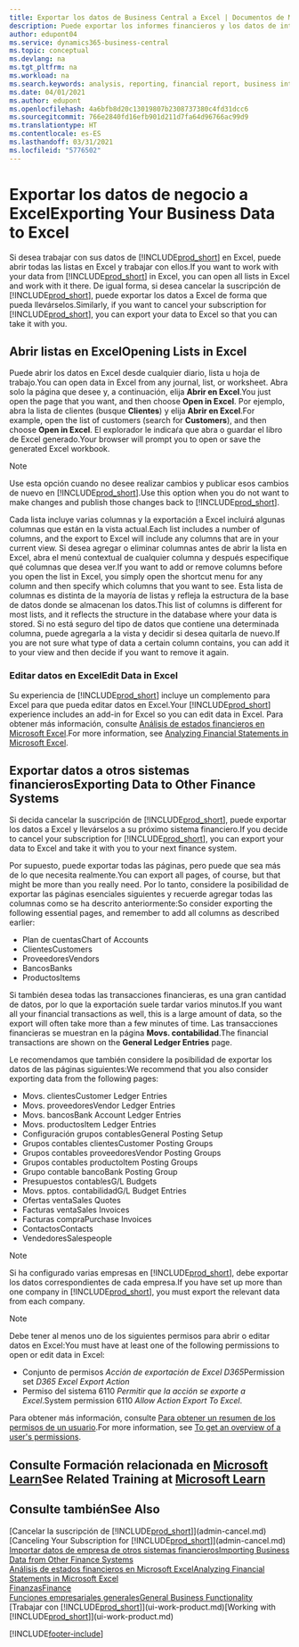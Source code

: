 ```yaml
---
title: Exportar los datos de Business Central a Excel | Documentos de Microsoft
description: Puede exportar los informes financieros y los datos de inteligencia empresarial desde Business Central a Excel, o abrir los datos en Excel.
author: edupont04
ms.service: dynamics365-business-central
ms.topic: conceptual
ms.devlang: na
ms.tgt_pltfrm: na
ms.workload: na
ms.search.keywords: analysis, reporting, financial report, business intelligence, BI, Excel
ms.date: 04/01/2021
ms.author: edupont
ms.openlocfilehash: 4a6bfb8d20c13019807b2308737380c4fd31dcc6
ms.sourcegitcommit: 766e2840fd16efb901d211d7fa64d96766ac99d9
ms.translationtype: HT
ms.contentlocale: es-ES
ms.lasthandoff: 03/31/2021
ms.locfileid: "5776502"
---
```

# <a name="exporting-your-business-data-to-excel"></a><span data-ttu-id="fd489-103">Exportar los datos de negocio a Excel</span><span class="sxs-lookup"><span data-stu-id="fd489-103">Exporting Your Business Data to Excel</span></span>
<span data-ttu-id="fd489-104">Si desea trabajar con sus datos de [!INCLUDE[prod_short](includes/prod_short.md)] en Excel, puede abrir todas las listas en Excel y trabajar con ellos.</span><span class="sxs-lookup"><span data-stu-id="fd489-104">If you want to work with your data from [!INCLUDE[prod_short](includes/prod_short.md)] in Excel, you can open all lists in Excel and work with it there.</span></span> <span data-ttu-id="fd489-105">De igual forma, si desea cancelar la suscripción de [!INCLUDE[prod_short](includes/prod_short.md)], puede exportar los datos a Excel de forma que pueda llevárselos.</span><span class="sxs-lookup"><span data-stu-id="fd489-105">Similarly, if you want to cancel your subscription for [!INCLUDE[prod_short](includes/prod_short.md)], you can export your data to Excel so that you can take it with you.</span></span>

## <a name="opening-lists-in-excel"></a><span data-ttu-id="fd489-106">Abrir listas en Excel</span><span class="sxs-lookup"><span data-stu-id="fd489-106">Opening Lists in Excel</span></span>
<span data-ttu-id="fd489-107">Puede abrir los datos en Excel desde cualquier diario, lista u hoja de trabajo.</span><span class="sxs-lookup"><span data-stu-id="fd489-107">You can open data in Excel from any journal, list, or worksheet.</span></span> <span data-ttu-id="fd489-108">Abra solo la página que desee y, a continuación, elija **Abrir en Excel**.</span><span class="sxs-lookup"><span data-stu-id="fd489-108">You just open the page that you want, and then choose **Open in Excel**.</span></span> <span data-ttu-id="fd489-109">Por ejemplo, abra la lista de clientes (busque **Clientes**) y elija **Abrir en Excel**.</span><span class="sxs-lookup"><span data-stu-id="fd489-109">For example, open the list of customers (search for **Customers**), and then choose **Open in Excel**.</span></span> <span data-ttu-id="fd489-110">El explorador le indicaŕa que abra o guardar el libro de Excel generado.</span><span class="sxs-lookup"><span data-stu-id="fd489-110">Your browser will prompt you to open or save the generated Excel workbook.</span></span>  

> [!NOTE]
> <span data-ttu-id="fd489-111">Use esta opción cuando no desee realizar cambios y publicar esos cambios de nuevo en [!INCLUDE[prod_short](includes/prod_short.md)].</span><span class="sxs-lookup"><span data-stu-id="fd489-111">Use this option when you do not want to make changes and publish those changes back to [!INCLUDE[prod_short](includes/prod_short.md)].</span></span>  

<span data-ttu-id="fd489-112">Cada lista incluye varias columnas y la exportación a Excel incluirá algunas columnas que están en la vista actual.</span><span class="sxs-lookup"><span data-stu-id="fd489-112">Each list includes a number of columns, and the export to Excel will include any columns that are in your current view.</span></span> <span data-ttu-id="fd489-113">Si desea agregar o eliminar columnas antes de abrir la lista en Excel, abra el menú contextual de cualquier columna y después especifique qué columnas que desea ver.</span><span class="sxs-lookup"><span data-stu-id="fd489-113">If you want to add or remove columns before you open the list in Excel, you simply open the shortcut menu for any column and then specify which columns that you want to see.</span></span> <span data-ttu-id="fd489-114">Esta lista de columnas es distinta de la mayoría de listas y refleja la estructura de la base de datos donde se almacenan los datos.</span><span class="sxs-lookup"><span data-stu-id="fd489-114">This list of columns is different for most lists, and it reflects the structure in the database where your data is stored.</span></span> <span data-ttu-id="fd489-115">Si no está seguro del tipo de datos que contiene una determinada columna, puede agregarla a la vista y decidir si desea quitarla de nuevo.</span><span class="sxs-lookup"><span data-stu-id="fd489-115">If you are not sure what type of data a certain column contains, you can add it to your view and then decide if you want to remove it again.</span></span>  

### <a name="edit-data-in-excel"></a><span data-ttu-id="fd489-116">Editar datos en Excel</span><span class="sxs-lookup"><span data-stu-id="fd489-116">Edit Data in Excel</span></span>
<span data-ttu-id="fd489-117">Su experiencia de [!INCLUDE[prod_short](includes/prod_short.md)] incluye un complemento para Excel para que pueda editar datos en Excel.</span><span class="sxs-lookup"><span data-stu-id="fd489-117">Your [!INCLUDE[prod_short](includes/prod_short.md)] experience includes an add-in for Excel so you can edit data in Excel.</span></span> <span data-ttu-id="fd489-118">Para obtener más información, consulte [Análisis de estados financieros en Microsoft Excel](finance-analyze-excel.md).</span><span class="sxs-lookup"><span data-stu-id="fd489-118">For more information, see [Analyzing Financial Statements in Microsoft Excel](finance-analyze-excel.md).</span></span>  

## <a name="exporting-data-to-other-finance-systems"></a><span data-ttu-id="fd489-119">Exportar datos a otros sistemas financieros</span><span class="sxs-lookup"><span data-stu-id="fd489-119">Exporting Data to Other Finance Systems</span></span>
<span data-ttu-id="fd489-120">Si decida cancelar la suscripción de [!INCLUDE[prod_short](includes/prod_short.md)], puede exportar los datos a Excel y llevárselos a su próximo sistema financiero.</span><span class="sxs-lookup"><span data-stu-id="fd489-120">If you decide to cancel your subscription for [!INCLUDE[prod_short](includes/prod_short.md)], you can export your data to Excel and take it with you to your next finance system.</span></span>  

<span data-ttu-id="fd489-121">Por supuesto, puede exportar todas las páginas, pero puede que sea más de lo que necesita realmente.</span><span class="sxs-lookup"><span data-stu-id="fd489-121">You can export all pages, of course, but that might be more than you really need.</span></span> <span data-ttu-id="fd489-122">Por lo tanto, considere la posibilidad de exportar las páginas esenciales siguientes y recuerde agregar todas las columnas como se ha descrito anteriormente:</span><span class="sxs-lookup"><span data-stu-id="fd489-122">So consider exporting the following essential pages, and remember to add all columns as described earlier:</span></span>  

* <span data-ttu-id="fd489-123">Plan de cuentas</span><span class="sxs-lookup"><span data-stu-id="fd489-123">Chart of Accounts</span></span>  
* <span data-ttu-id="fd489-124">Clientes</span><span class="sxs-lookup"><span data-stu-id="fd489-124">Customers</span></span>  
* <span data-ttu-id="fd489-125">Proveedores</span><span class="sxs-lookup"><span data-stu-id="fd489-125">Vendors</span></span>  
* <span data-ttu-id="fd489-126">Bancos</span><span class="sxs-lookup"><span data-stu-id="fd489-126">Banks</span></span>  
* <span data-ttu-id="fd489-127">Productos</span><span class="sxs-lookup"><span data-stu-id="fd489-127">Items</span></span>  

<span data-ttu-id="fd489-128">Si también desea todas las transacciones financieras, es una gran cantidad de datos, por lo que la exportación suele tardar varios minutos.</span><span class="sxs-lookup"><span data-stu-id="fd489-128">If you want all your financial transactions as well, this is a large amount of data, so the export will often take more than a few minutes of time.</span></span> <span data-ttu-id="fd489-129">Las transacciones financieras se muestran en la página **Movs. contabilidad**.</span><span class="sxs-lookup"><span data-stu-id="fd489-129">The financial transactions are shown on the **General Ledger Entries** page.</span></span>  

<span data-ttu-id="fd489-130">Le recomendamos que también considere la posibilidad de exportar los datos de las páginas siguientes:</span><span class="sxs-lookup"><span data-stu-id="fd489-130">We recommend that you also consider exporting data from the following pages:</span></span>  

* <span data-ttu-id="fd489-131">Movs. clientes</span><span class="sxs-lookup"><span data-stu-id="fd489-131">Customer Ledger Entries</span></span>  
* <span data-ttu-id="fd489-132">Movs. proveedores</span><span class="sxs-lookup"><span data-stu-id="fd489-132">Vendor Ledger Entries</span></span>  
* <span data-ttu-id="fd489-133">Movs. bancos</span><span class="sxs-lookup"><span data-stu-id="fd489-133">Bank Account Ledger Entries</span></span>  
* <span data-ttu-id="fd489-134">Movs. productos</span><span class="sxs-lookup"><span data-stu-id="fd489-134">Item Ledger Entries</span></span>  
* <span data-ttu-id="fd489-135">Configuración grupos contables</span><span class="sxs-lookup"><span data-stu-id="fd489-135">General Posting Setup</span></span>  
* <span data-ttu-id="fd489-136">Grupos contables clientes</span><span class="sxs-lookup"><span data-stu-id="fd489-136">Customer Posting Groups</span></span>  
* <span data-ttu-id="fd489-137">Grupos contables proveedores</span><span class="sxs-lookup"><span data-stu-id="fd489-137">Vendor Posting Groups</span></span>  
* <span data-ttu-id="fd489-138">Grupos contables producto</span><span class="sxs-lookup"><span data-stu-id="fd489-138">Item Posting Groups</span></span>  
* <span data-ttu-id="fd489-139">Grupo contable banco</span><span class="sxs-lookup"><span data-stu-id="fd489-139">Bank Posting Group</span></span>  
* <span data-ttu-id="fd489-140">Presupuestos contables</span><span class="sxs-lookup"><span data-stu-id="fd489-140">G/L Budgets</span></span>  
* <span data-ttu-id="fd489-141">Movs. pptos. contabilidad</span><span class="sxs-lookup"><span data-stu-id="fd489-141">G/L Budget Entries</span></span>  
* <span data-ttu-id="fd489-142">Ofertas venta</span><span class="sxs-lookup"><span data-stu-id="fd489-142">Sales Quotes</span></span>  
* <span data-ttu-id="fd489-143">Facturas venta</span><span class="sxs-lookup"><span data-stu-id="fd489-143">Sales Invoices</span></span>  
* <span data-ttu-id="fd489-144">Facturas compra</span><span class="sxs-lookup"><span data-stu-id="fd489-144">Purchase Invoices</span></span>  
* <span data-ttu-id="fd489-145">Contactos</span><span class="sxs-lookup"><span data-stu-id="fd489-145">Contacts</span></span>  
* <span data-ttu-id="fd489-146">Vendedores</span><span class="sxs-lookup"><span data-stu-id="fd489-146">Salespeople</span></span>  

> [!NOTE]  
> <span data-ttu-id="fd489-147">Si ha configurado varias empresas en [!INCLUDE[prod_short](includes/prod_short.md)], debe exportar los datos correspondientes de cada empresa.</span><span class="sxs-lookup"><span data-stu-id="fd489-147">If you have set up more than one company in [!INCLUDE[prod_short](includes/prod_short.md)], you must export the relevant data from each company.</span></span>

> [!NOTE]
> <span data-ttu-id="fd489-148">Debe tener al menos uno de los siguientes permisos para abrir o editar datos en Excel:</span><span class="sxs-lookup"><span data-stu-id="fd489-148">You must have at least one of the following permissions to open or edit data in Excel:</span></span>
>    - <span data-ttu-id="fd489-149">Conjunto de permisos *Acción de exportación de Excel D365*</span><span class="sxs-lookup"><span data-stu-id="fd489-149">Permission set *D365 Excel Export Action*</span></span>  
>    - <span data-ttu-id="fd489-150">Permiso del sistema 6110 *Permitir que la acción se exporte a Excel*.</span><span class="sxs-lookup"><span data-stu-id="fd489-150">System permission 6110 *Allow Action Export To Excel*.</span></span>  

<span data-ttu-id="fd489-151">Para obtener más información, consulte [Para obtener un resumen de los permisos de un usuario](ui-define-granular-permissions.md#to-get-an-overview-of-a-users-permissions).</span><span class="sxs-lookup"><span data-stu-id="fd489-151">For more information, see [To get an overview of a user's permissions](ui-define-granular-permissions.md#to-get-an-overview-of-a-users-permissions).</span></span>

## <a name="see-related-training-at-microsoft-learn"></a><span data-ttu-id="fd489-152">Consulte Formación relacionada en [Microsoft Learn](/learn/modules/configure-powerbi-excel-dynamics-365-business-central/index)</span><span class="sxs-lookup"><span data-stu-id="fd489-152">See Related Training at [Microsoft Learn](/learn/modules/configure-powerbi-excel-dynamics-365-business-central/index)</span></span>

## <a name="see-also"></a><span data-ttu-id="fd489-153">Consulte también</span><span class="sxs-lookup"><span data-stu-id="fd489-153">See Also</span></span>
<span data-ttu-id="fd489-154">[Cancelar la suscripción de [!INCLUDE[prod_short](includes/prod_short.md)]](admin-cancel.md)</span><span class="sxs-lookup"><span data-stu-id="fd489-154">[Canceling Your Subscription for [!INCLUDE[prod_short](includes/prod_short.md)]](admin-cancel.md)</span></span>  
[<span data-ttu-id="fd489-155">Importar datos de empresa de otros sistemas financieros</span><span class="sxs-lookup"><span data-stu-id="fd489-155">Importing Business Data from Other Finance Systems</span></span>](across-import-data-configuration-packages.md)  
[<span data-ttu-id="fd489-156">Análisis de estados financieros en Microsoft Excel</span><span class="sxs-lookup"><span data-stu-id="fd489-156">Analyzing Financial Statements in Microsoft Excel</span></span>](finance-analyze-excel.md)  
[<span data-ttu-id="fd489-157">Finanzas</span><span class="sxs-lookup"><span data-stu-id="fd489-157">Finance</span></span>](finance.md)  
[<span data-ttu-id="fd489-158">Funciones empresariales generales</span><span class="sxs-lookup"><span data-stu-id="fd489-158">General Business Functionality</span></span>](ui-across-business-areas.md)  
<span data-ttu-id="fd489-159">[Trabajar con [!INCLUDE[prod_short](includes/prod_short.md)]](ui-work-product.md)</span><span class="sxs-lookup"><span data-stu-id="fd489-159">[Working with [!INCLUDE[prod_short](includes/prod_short.md)]](ui-work-product.md)</span></span>  


[!INCLUDE[footer-include](includes/footer-banner.md)]